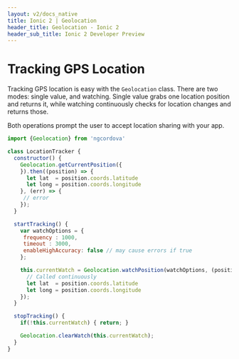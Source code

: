 ```yaml
---
layout: v2/docs_native
title: Ionic 2 | Geolocation
header_title: Geolocation - Ionic 2
header_sub_title: Ionic 2 Developer Preview
---
```


<h1 class="title">Tracking GPS Location</h1>

Tracking GPS location is easy with the `Geolocation` class. There are two modes:
single value, and watching. Single value grabs one location position and returns it,
while watching continuously checks for location changes and returns those.

Both operations prompt the user to accept location sharing with your app.

```javascript
import {Geolocation} from 'ngcordova'

class LocationTracker {
  constructor() {
    Geolocation.getCurrentPosition({
    }).then((position) => {
      let lat  = position.coords.latitude
      let long = position.coords.longitude
    }, (err) => {
     // error
    });
  }

  startTracking() {
    var watchOptions = {
     frequency : 1000,
     timeout : 3000,
     enableHighAccuracy: false // may cause errors if true
    };

    this.currentWatch = Geolocation.watchPosition(watchOptions, (position) => {
      // Called continuously
      let lat  = position.coords.latitude
      let long = position.coords.longitude
    });
  }

  stopTracking() {
    if(!this.currentWatch) { return; }

    Geolocation.clearWatch(this.currentWatch);
  }
}
```
